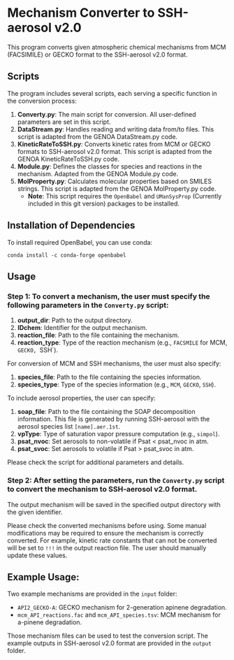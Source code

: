 # Mechanism Converter to SSH-aerosol v2.0

This program converts given atmospheric chemical mechanisms from MCM (FACSIMILE) or GECKO format to the SSH-aerosol v2.0 format.

## Scripts

The program includes several scripts, each serving a specific function in the conversion process:

1. **Converty.py**: The main script for conversion. All user-defined parameters are set in this script.
2. **DataStream.py**: Handles reading and writing data from/to files. This script is adapted from the GENOA DataStream.py code.
3. **KineticRateToSSH.py**: Converts kinetic rates from MCM or GECKO formats to SSH-aerosol v2.0 format. This script is adapted from the GENOA KineticRateToSSH.py code.
4. **Module.py**: Defines the classes for species and reactions in the mechanism. Adapted from the GENOA Module.py code.
5. **MolProperty.py**: Calculates molecular properties based on SMILES strings. This script is adapted from the GENOA MolProperty.py code.
   - **Note**: This script requires the `OpenBabel` and `UManSysProp` (Currently included in this git version) packages to be installed.

## Installation of Dependencies

To install required OpenBabel, you can use conda:

    conda install -c conda-forge openbabel

## Usage

### Step 1: To convert a mechanism, the user must specify the following parameters in the `Converty.py` script:
    
   1. **output_dir**: Path to the output directory.
   2. **IDchem**: Identifier for the output mechanism.
   3. **reaction_file**: Path to the file containing the mechanism.
   4. **reaction_type**: Type of the reaction mechanism (e.g., `FACSMILE` for MCM, `GECKO, `SSH`).

   For conversion of MCM and SSH mechanisms, the user must also specify:
   1. **species_file**: Path to the file containing the species information.
   2. **species_type**: Type of the species information (e.g., `MCM`, `GECKO`, `SSH`).

   To include aerosol properties, the user can specify:
   1. **soap_file**: Path to the file containing the SOAP decomposition information. This file is generated by running SSH-aerosol with the aerosol species list `[name].aer.1st`.
   2. **vpType**: Type of saturation vapor pressure computation (e.g., `simpol`).
   3. **psat_nvoc**: Set aerosols to non-volatile if Psat < psat_nvoc in atm.
   4. **psat_svoc**: Set aerosols to volatile if Psat > psat_svoc in atm.

   Please check the script for additional parameters and details.

### Step 2: After setting the parameters, run the `Converty.py` script to convert the mechanism to SSH-aerosol v2.0 format.

   The output mechanism will be saved in the specified output directory with the given identifier.

   Please check the converted mechanisms before using. Some manual modifications may be required to ensure the mechanism is correctly converted. For example, kinetic rate constants that can not be converted will be set to `!!!` in the output reaction file. The user should manually update these values.

## Example Usage:

   Two example mechanisms are provided in the `input` folder:
   - `API2_GECKO-A`: GECKO mechanism for 2-generation apinene degradation.
   - `mcm_API_reactions.fac` and `mcm_API_species.tsv`: MCM mechanism for a-pinene degradation.

   Those mechanism files can be used to test the conversion script. The example outputs in SSH-aerosol v2.0 format are provided in the `output` folder.
